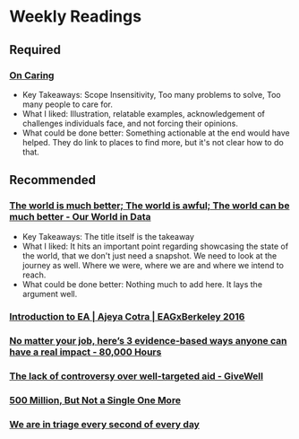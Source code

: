 # Weekly Readings

## Required

### [On Caring](http://mindingourway.com/on-caring/)

* Key Takeaways: Scope Insensitivity, Too many problems to solve, Too many people to care for.
* What I liked: Illustration, relatable examples, acknowledgement of challenges individuals face, and not forcing their opinions.
* What could be done better: Something actionable at the end would have helped. They do link to places to find more, but it's not clear how to do that.

## Recommended

### [The world is much better; The world is awful; The world can be much better - Our World in Data](https://tinyurl.com/y9rh9fv4)

* Key Takeaways: The title itself is the takeaway
* What I liked: It hits an important point regarding showcasing the state of the world, that we don't just need a snapshot. We need to look at the journey as well. Where we were, where we are and where we intend to reach.
* What could be done better: Nothing much to add here. It lays the argument well.

### [Introduction to EA | Ajeya Cotra | EAGxBerkeley 2016](https://www.youtube.com/watch?v=48VAQtGmfWY&feature=youtu.be&ab_channel=CentreforEffectiveAltruism)

### [No matter your job, here’s 3 evidence-based ways anyone can have a real impact - 80,000 Hours](https://tinyurl.com/4wy2xe8)

### [The lack of controversy over well-targeted aid - GiveWell](https://tinyurl.com/nfh5u26h)

### [500 Million, But Not a Single One More](https://tinyurl.com/hvjhj2bd)

### [We are in triage every second of every day](https://tinyurl.com/3ncnsvft)
